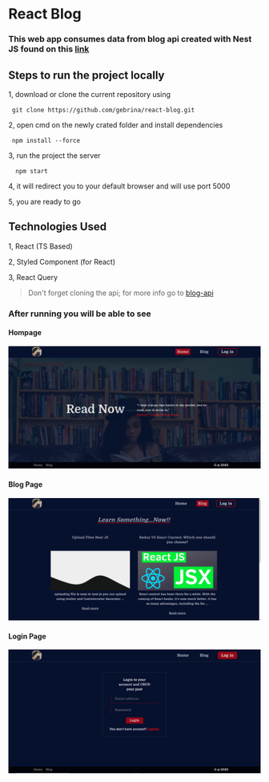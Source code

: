 # React Blog

### This web app consumes data from blog api created with Nest JS found on this [link](https://github.com/gebrina/blog-api)

## Steps to run the project locally

1, download or clone the current repository using

```
 git clone https://github.com/gebrina/react-blog.git
```

2, open cmd on the newly crated folder and install dependencies

```
 npm install --force
```

3, run the project the server

```
  npm start
```

4, it will redirect you to your default browser and will use port 5000

5, you are ready to go

## Technologies Used

1, React (TS Based)

2, Styled Component (for React)

3, React Query

> Don't forget cloning the api; for more info go to [blog-api](https://github.com/gebrina/blog-api.git)

### After running you will be able to see

#### Hompage

![HomePage](https://github.com/gebrina/react-blog/blob/main/src/assets/home.PNG?raw=true)

#### Blog Page

![blog](https://github.com/gebrina/react-blog/blob/main/src/assets/blog.PNG?raw=true)

#### Login Page

![login](https://github.com/gebrina/react-blog/blob/main/src/assets/login.PNG?raw=true)
